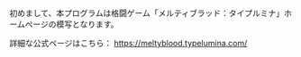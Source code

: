 初めまして、本プログラムは格闘ゲーム「メルティブラッド：タイプルミナ」ホームページの模写となります。

詳細な公式ページはこちら：
https://meltyblood.typelumina.com/
